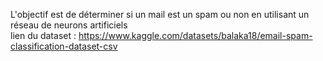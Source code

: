 L'objectif est de déterminer si un mail est un spam ou non en utilisant un réseau de neurons artificiels  
lien du dataset : https://www.kaggle.com/datasets/balaka18/email-spam-classification-dataset-csv
